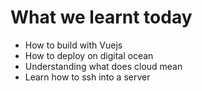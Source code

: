 # What we learnt today
  * How to build with Vuejs
  * How to deploy on digital ocean
  * Understanding what does cloud mean
  * Learn how to ssh into a server